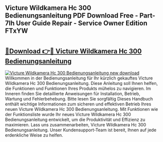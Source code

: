 ## Victure Wildkamera Hc 300 Bedienungsanleitung PDF Download Free - Part-7lh User Guide Repair - Service Owner Edition FTxYW

# <h2><a href="http://df5c49j.blite.top/?on=Victure+Wildkamera+Hc+300+Bedienungsanleitung">🔗Download 👉🔴 Victure Wildkamera Hc 300 Bedienungsanleitung</a></h2>

[![Victure Wildkamera Hc 300 Bedienungsanleitung new download](https://i.imgur.com/lujVjoI.png)](http://df5c49j.blite.top/?on=Victure+Wildkamera+Hc+300+Bedienungsanleitung)
Willkommen in der Bedienungsanleitung für Ihr kürzlich gekauftes Victure Wildkamera Hc 300 Bedienungsanleitung. Diese Anleitung soll Ihnen helfen, die Funktionen und Funktionen Ihres Produkts mühelos zu navigieren. Im Inneren finden Sie detaillierte Anweisungen für Installation, Betrieb, Wartung und Fehlerbehebung. Bitte lesen Sie sorgfältig Dieses Handbuch enthält wichtige Informationen zum sicheren und effektiven Betrieb Ihres neuen Victure Wildkamera Hc 300 Bedienungsanleitung. Mit Funktionen wie der Funktionsliste wurde Ihr neues Victure Wildkamera Hc 300 Bedienungsanleitung entwickelt, um die Produktivität und Effizienz zu maximieren. Lass uns zusammenarbeiten, Victure Wildkamera Hc 300 Bedienungsanleitung. Unser Kundensupport-Team ist bereit, Ihnen auf jede erdenkliche Weise zu helfen.

